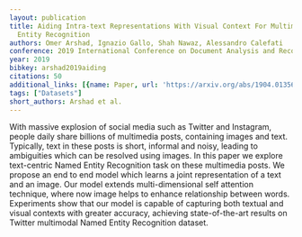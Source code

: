 ```yaml
---
layout: publication
title: Aiding Intra-text Representations With Visual Context For Multimodal Named
  Entity Recognition
authors: Omer Arshad, Ignazio Gallo, Shah Nawaz, Alessandro Calefati
conference: 2019 International Conference on Document Analysis and Recognition (ICDAR)
year: 2019
bibkey: arshad2019aiding
citations: 50
additional_links: [{name: Paper, url: 'https://arxiv.org/abs/1904.01356'}]
tags: ["Datasets"]
short_authors: Arshad et al.
---
```

With massive explosion of social media such as Twitter and Instagram, people
daily share billions of multimedia posts, containing images and text.
Typically, text in these posts is short, informal and noisy, leading to
ambiguities which can be resolved using images. In this paper we explore
text-centric Named Entity Recognition task on these multimedia posts. We
propose an end to end model which learns a joint representation of a text and
an image. Our model extends multi-dimensional self attention technique, where
now image helps to enhance relationship between words. Experiments show that
our model is capable of capturing both textual and visual contexts with greater
accuracy, achieving state-of-the-art results on Twitter multimodal Named Entity
Recognition dataset.